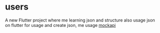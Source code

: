 # users

A new Flutter project where me learning json and structure also usage json on flutter
for usage and create json, me usage [mockapi](https://mockapi.io/) 
